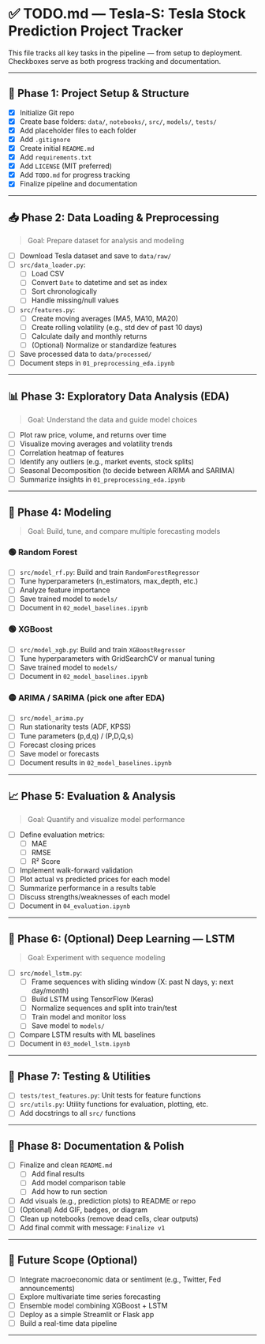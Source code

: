 # ✅ TODO.md — Tesla-S: Tesla Stock Prediction Project Tracker

This file tracks all key tasks in the pipeline — from setup to deployment. Checkboxes serve as both progress tracking and documentation.

---

## 🔧 Phase 1: Project Setup & Structure

- [x] Initialize Git repo
- [x] Create base folders: `data/`, `notebooks/`, `src/`, `models/`, `tests/`
- [x] Add placeholder files to each folder
- [x] Add `.gitignore`
- [x] Create initial `README.md`
- [x] Add `requirements.txt`
- [x] Add `LICENSE` (MIT preferred)
- [x] Add `TODO.md` for progress tracking
- [x] Finalize pipeline and documentation

---

## 📥 Phase 2: Data Loading & Preprocessing

> Goal: Prepare dataset for analysis and modeling

- [ ] Download Tesla dataset and save to `data/raw/`
- [ ] `src/data_loader.py`:
  - [ ] Load CSV
  - [ ] Convert `Date` to datetime and set as index
  - [ ] Sort chronologically
  - [ ] Handle missing/null values
- [ ] `src/features.py`:
  - [ ] Create moving averages (MA5, MA10, MA20)
  - [ ] Create rolling volatility (e.g., std dev of past 10 days)
  - [ ] Calculate daily and monthly returns
  - [ ] (Optional) Normalize or standardize features
- [ ] Save processed data to `data/processed/`
- [ ] Document steps in `01_preprocessing_eda.ipynb`

---

## 📊 Phase 3: Exploratory Data Analysis (EDA)

> Goal: Understand the data and guide model choices

- [ ] Plot raw price, volume, and returns over time
- [ ] Visualize moving averages and volatility trends
- [ ] Correlation heatmap of features
- [ ] Identify any outliers (e.g., market events, stock splits)
- [ ] Seasonal Decomposition (to decide between ARIMA and SARIMA)
- [ ] Summarize insights in `01_preprocessing_eda.ipynb`

---

## 🤖 Phase 4: Modeling

> Goal: Build, tune, and compare multiple forecasting models

### 🟢 Random Forest
- [ ] `src/model_rf.py`: Build and train `RandomForestRegressor`
- [ ] Tune hyperparameters (n_estimators, max_depth, etc.)
- [ ] Analyze feature importance
- [ ] Save trained model to `models/`
- [ ] Document in `02_model_baselines.ipynb`

### 🟢 XGBoost
- [ ] `src/model_xgb.py`: Build and train `XGBoostRegressor`
- [ ] Tune hyperparameters with GridSearchCV or manual tuning
- [ ] Save trained model to `models/`
- [ ] Document in `02_model_baselines.ipynb`

### 🟡 ARIMA / SARIMA (pick one after EDA)
- [ ] `src/model_arima.py`
- [ ] Run stationarity tests (ADF, KPSS)
- [ ] Tune parameters (p,d,q) / (P,D,Q,s)
- [ ] Forecast closing prices
- [ ] Save model or forecasts
- [ ] Document results in `02_model_baselines.ipynb`

---

## 📈 Phase 5: Evaluation & Analysis

> Goal: Quantify and visualize model performance

- [ ] Define evaluation metrics:
  - [ ] MAE
  - [ ] RMSE
  - [ ] R² Score
- [ ] Implement walk-forward validation
- [ ] Plot actual vs predicted prices for each model
- [ ] Summarize performance in a results table
- [ ] Discuss strengths/weaknesses of each model
- [ ] Document in `04_evaluation.ipynb`

---

## 🔮 Phase 6: (Optional) Deep Learning — LSTM

> Goal: Experiment with sequence modeling

- [ ] `src/model_lstm.py`:
  - [ ] Frame sequences with sliding window (X: past N days, y: next day/month)
  - [ ] Build LSTM using TensorFlow (Keras)
  - [ ] Normalize sequences and split into train/test
  - [ ] Train model and monitor loss
  - [ ] Save model to `models/`
- [ ] Compare LSTM results with ML baselines
- [ ] Document in `03_model_lstm.ipynb`

---

## 🧪 Phase 7: Testing & Utilities

- [ ] `tests/test_features.py`: Unit tests for feature functions
- [ ] `src/utils.py`: Utility functions for evaluation, plotting, etc.
- [ ] Add docstrings to all `src/` functions

---

## 📜 Phase 8: Documentation & Polish

- [ ] Finalize and clean `README.md`
  - [ ] Add final results
  - [ ] Add model comparison table
  - [ ] Add how to run section
- [ ] Add visuals (e.g., prediction plots) to README or repo
- [ ] (Optional) Add GIF, badges, or diagram
- [ ] Clean up notebooks (remove dead cells, clear outputs)
- [ ] Add final commit with message: `Finalize v1`

---

## 🚀 Future Scope (Optional)

- [ ] Integrate macroeconomic data or sentiment (e.g., Twitter, Fed announcements)
- [ ] Explore multivariate time series forecasting
- [ ] Ensemble model combining XGBoost + LSTM
- [ ] Deploy as a simple Streamlit or Flask app
- [ ] Build a real-time data pipeline

---
